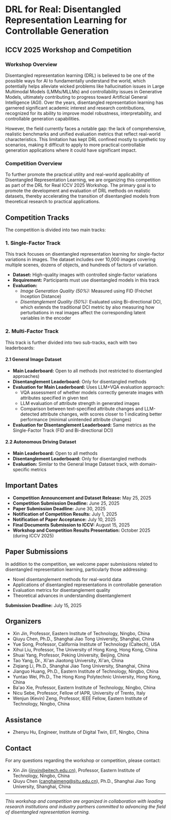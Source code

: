 # DRL for Real: Disentangled Representation Learning for Controllable Generation

## ICCV 2025 Workshop and Competition

### Workshop Overview

Disentangled representation learning (DRL) is believed to be one of the possible ways for AI to fundamentally understand the world, which potentially helps alleviate wicked problems like hallucination issues in Large Multimodal Models (LMMs/MLLMs) and controllability issues in Generative Models, ultimately contributing to progress toward Artificial General Intelligence (AGI). Over the years, disentangled representation learning has garnered significant academic interest and research contributions, recognized for its ability to improve model robustness, interpretability, and controllable generation capabilities.

However, the field currently faces a notable gap: the lack of comprehensive, realistic benchmarks and unified evaluation metrics that reflect real-world characteristics. This limitation has kept DRL confined mostly to synthetic toy scenarios, making it difficult to apply to more practical controllable generation applications where it could have significant impact.

### Competition Overview

To further promote the practical utility and real-world applicability of Disentangled Representation Learning, we are organizing this competition as part of the DRL for Real ICCV 2025 Workshop. The primary goal is to promote the development and evaluation of DRL methods on realistic datasets, thereby accelerating the transition of disentangled models from theoretical research to practical applications.

## Competition Tracks

The competition is divided into two main tracks:

### 1. Single-Factor Track

This track focuses on disentangled representation learning for single-factor variations in images. The dataset includes over 10,000 images covering multiple scenes, dozens of objects, and hundreds of factors of variation.

- **Dataset:** High-quality images with controlled single-factor variations
- **Requirement:** Participants must use disentangled models in this track
- **Evaluation:**
  - *Image Generation Quality (50%):* Measured using FID (Fréchet Inception Distance)
  - *Disentanglement Quality (50%):* Evaluated using Bi-directional DCI, which extends the traditional DCI metric by also measuring how perturbations in real images affect the corresponding latent variables in the encoder

### 2. Multi-Factor Track

This track is further divided into two sub-tracks, each with two leaderboards:

#### 2.1 General Image Dataset

- **Main Leaderboard:** Open to all methods (not restricted to disentangled approaches)
- **Disentanglement Leaderboard:** Only for disentangled methods
- **Evaluation for Main Leaderboard:** Uses LLM+VQA evaluation approach:
  - VQA assessment of whether models correctly generate images with attributes specified in given text
  - LLM evaluation of attribute strength in generated images
  - Comparison between text-specified attribute changes and LLM-detected attribute changes, with scores closer to 1 indicating better performance (minimal unintended attribute changes)
- **Evaluation for Disentanglement Leaderboard:** Same metrics as the Single-Factor Track (FID and Bi-directional DCI)

#### 2.2 Autonomous Driving Dataset

- **Main Leaderboard:** Open to all methods
- **Disentanglement Leaderboard:** Only for disentangled methods
- **Evaluation:** Similar to the General Image Dataset track, with domain-specific metrics

## Important Dates

- **Competition Announcement and Dataset Release:** May 25, 2025
- **Competition Submission Deadline:** June 25, 2025
- **Paper Submission Deadline:** June 30, 2025
- **Notification of Competition Results:** July 1, 2025
- **Notification of Paper Acceptance:** July 10, 2025
- **Final Documents Submission to ICCV:** August 15, 2025
- **Workshop and Competition Results Presentation:** October 2025 (during ICCV 2025)


## Paper Submissions

In addition to the competition, we welcome paper submissions related to disentangled representation learning, particularly those addressing:

- Novel disentanglement methods for real-world data
- Applications of disentangled representations in controllable generation
- Evaluation metrics for disentanglement quality
- Theoretical advances in understanding disentanglement

**Submission Deadline:** July 15, 2025

## Organizers

- Xin Jin, Professor, Eastern Institute of Technology, Ningbo, China
- Qiuyu Chen, Ph.D., Shanghai Jiao Tong University, Shanghai, China
- Yue Song, Professor, California Institute of Technology (Caltech), USA
- Xihui Liu, Professor, The University of Hong Kong, Hong Kong, China
- Shuai Yang, Professor, Peking University, Beijing, China
- Tao Yang, Dr., Xi'an Jiaotong University, Xi'an, China
- Ziqiang Li, Ph.D., Shanghai Jiao Tong University, Shanghai, China
- Jianguo Huang, Ph.D., Eastern Institute of Technology, Ningbo, China
- Yuntao Wei, Ph.D., The Hong Kong Polytechnic University, Hong Kong, China
- Ba'ao Xie, Professor, Eastern Institute of Technology, Ningbo, China
- Nicu Sebe, Professor, Fellow of IAPR, University of Trento, Italy
- Wenjun (Kevin) Zeng, Professor, IEEE Fellow, Eastern Institute of Technology, Ningbo, China

## Assistance

- Zhenyu Hu, Engineer, Institute of Digital Twin, EIT, Ningbo, China

## Contact

For any questions regarding the workshop or competition, please contact:
- Xin Jin (jinxin@eitech.edu.cn), Professor, Eastern Institute of Technology, Ningbo, China
- Qiuyu Chen (canghaimeng@sjtu.edu.cn), Ph.D., Shanghai Jiao Tong University, Shanghai, China

---

*This workshop and competition are organized in collaboration with leading research institutions and industry partners committed to advancing the field of disentangled representation learning.*

